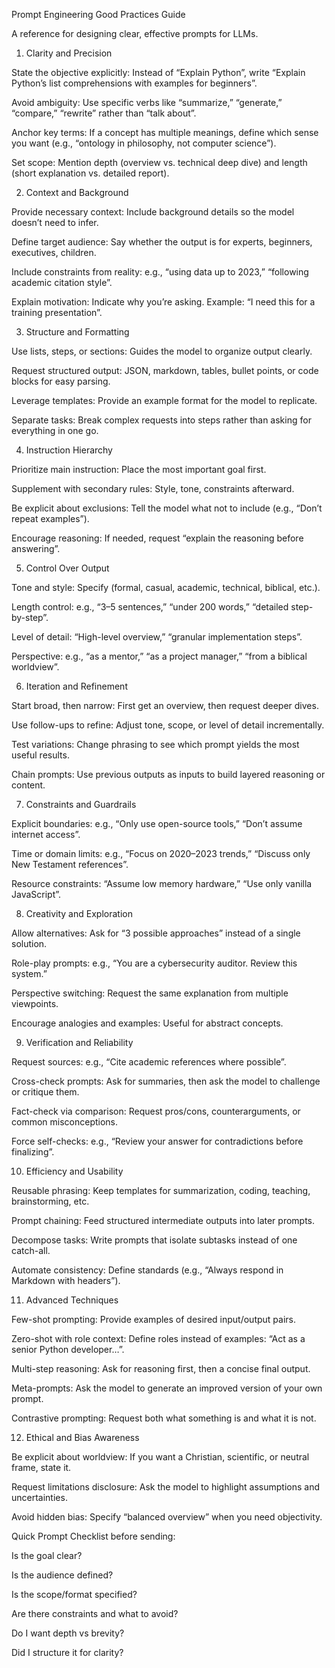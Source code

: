 Prompt Engineering Good Practices Guide

A reference for designing clear, effective prompts for LLMs.

1. Clarity and Precision

State the objective explicitly: Instead of “Explain Python”, write “Explain Python’s list comprehensions with examples for beginners”.

Avoid ambiguity: Use specific verbs like “summarize,” “generate,” “compare,” “rewrite” rather than “talk about”.

Anchor key terms: If a concept has multiple meanings, define which sense you want (e.g., “ontology in philosophy, not computer science”).

Set scope: Mention depth (overview vs. technical deep dive) and length (short explanation vs. detailed report).

2. Context and Background

Provide necessary context: Include background details so the model doesn’t need to infer.

Define target audience: Say whether the output is for experts, beginners, executives, children.

Include constraints from reality: e.g., “using data up to 2023,” “following academic citation style”.

Explain motivation: Indicate why you’re asking. Example: “I need this for a training presentation”.

3. Structure and Formatting

Use lists, steps, or sections: Guides the model to organize output clearly.

Request structured output: JSON, markdown, tables, bullet points, or code blocks for easy parsing.

Leverage templates: Provide an example format for the model to replicate.

Separate tasks: Break complex requests into steps rather than asking for everything in one go.

4. Instruction Hierarchy

Prioritize main instruction: Place the most important goal first.

Supplement with secondary rules: Style, tone, constraints afterward.

Be explicit about exclusions: Tell the model what not to include (e.g., “Don’t repeat examples”).

Encourage reasoning: If needed, request “explain the reasoning before answering”.

5. Control Over Output

Tone and style: Specify (formal, casual, academic, technical, biblical, etc.).

Length control: e.g., “3–5 sentences,” “under 200 words,” “detailed step-by-step”.

Level of detail: “High-level overview,” “granular implementation steps”.

Perspective: e.g., “as a mentor,” “as a project manager,” “from a biblical worldview”.

6. Iteration and Refinement

Start broad, then narrow: First get an overview, then request deeper dives.

Use follow-ups to refine: Adjust tone, scope, or level of detail incrementally.

Test variations: Change phrasing to see which prompt yields the most useful results.

Chain prompts: Use previous outputs as inputs to build layered reasoning or content.

7. Constraints and Guardrails

Explicit boundaries: e.g., “Only use open-source tools,” “Don’t assume internet access”.

Time or domain limits: e.g., “Focus on 2020–2023 trends,” “Discuss only New Testament references”.

Resource constraints: “Assume low memory hardware,” “Use only vanilla JavaScript”.

8. Creativity and Exploration

Allow alternatives: Ask for “3 possible approaches” instead of a single solution.

Role-play prompts: e.g., “You are a cybersecurity auditor. Review this system.”

Perspective switching: Request the same explanation from multiple viewpoints.

Encourage analogies and examples: Useful for abstract concepts.

9. Verification and Reliability

Request sources: e.g., “Cite academic references where possible”.

Cross-check prompts: Ask for summaries, then ask the model to challenge or critique them.

Fact-check via comparison: Request pros/cons, counterarguments, or common misconceptions.

Force self-checks: e.g., “Review your answer for contradictions before finalizing”.

10. Efficiency and Usability

Reusable phrasing: Keep templates for summarization, coding, teaching, brainstorming, etc.

Prompt chaining: Feed structured intermediate outputs into later prompts.

Decompose tasks: Write prompts that isolate subtasks instead of one catch-all.

Automate consistency: Define standards (e.g., “Always respond in Markdown with headers”).

11. Advanced Techniques

Few-shot prompting: Provide examples of desired input/output pairs.

Zero-shot with role context: Define roles instead of examples: “Act as a senior Python developer…”.

Multi-step reasoning: Ask for reasoning first, then a concise final output.

Meta-prompts: Ask the model to generate an improved version of your own prompt.

Contrastive prompting: Request both what something is and what it is not.

12. Ethical and Bias Awareness

Be explicit about worldview: If you want a Christian, scientific, or neutral frame, state it.

Request limitations disclosure: Ask the model to highlight assumptions and uncertainties.

Avoid hidden bias: Specify “balanced overview” when you need objectivity.

Quick Prompt Checklist before sending:

Is the goal clear?

Is the audience defined?

Is the scope/format specified?

Are there constraints and what to avoid?

Do I want depth vs brevity?

Did I structure it for clarity?
